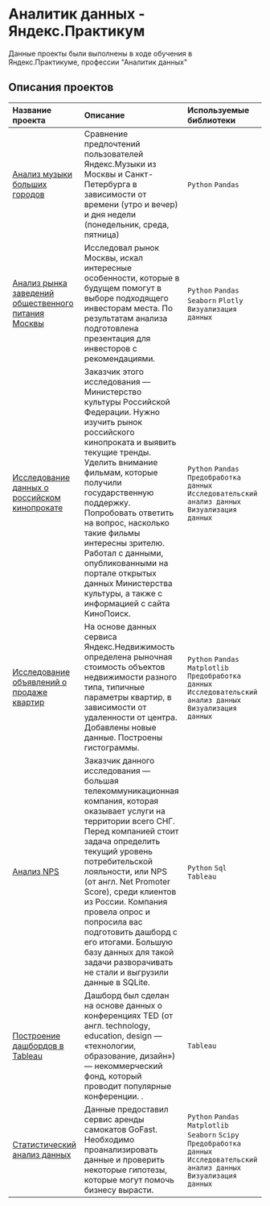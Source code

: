 # Аналитик данных - Яндекс.Практикум

Данные проекты были выполнены в ходе обучения в Яндекс.Практикуме, профессии "Аналитик данных"

## Описания проектов

| Название проекта | Описание | Используемые библиотеки | 
| :---------------------- | :---------------------- | :---------------------- |
| [Анализ музыки больших городов](https://github.com/DASemB/Portfolio/blob/main/Анализ%20музыки%20больших%20городов/Музыка%20больших%20городов.ipynb) |Сравнение предпочтений пользователей Яндекс.Музыки из Москвы и Санкт-Петербурга в зависимости от времени (утро и вечер) и дня недели (понедельник, среда, пятница)|`Python` `Pandas`|
| [Анализ рынка заведений общественного питания Москвы](https://github.com/DASemB/Portfolio/blob/main/Анализ%20рынка%20заведений%20общественного%20питания%20Москвы/Анализ%20рынка%20заведений%20общественного%20питания%20Москвы.ipynb) | Исследовал рынок Москвы, искал интересные особенности, которые в будущем помогут в выборе подходящего инвесторам места. По результатам анализа подготовлена презентация для инвесторов с рекомендациями. | `Python` `Pandas` `Seaborn` `Plotly` `Визуализация данных` | 
| [Исследование данных о российском кинопрокате](https://github.com/DASemB/Portfolio/blob/main/Исследование%20данных%20о%20российском%20кинопрокате/Исследование%20данных%20о%20российском%20кинопрокате.ipynb) | Заказчик этого исследования — Министерство культуры Российской Федерации. Нужно изучить рынок российского кинопроката и выявить текущие тренды. Уделить внимание фильмам, которые получили государственную поддержку. Попробовать ответить на вопрос, насколько такие фильмы интересны зрителю. Работал с данными, опубликованными на портале открытых данных Министерства культуры, а также с информацией с сайта КиноПоиск. | `Python` `Pandas` `Предобработка данных` `Исследовательский анализ данных` `Визуализация данных` |
| [Исследование объявлений о продаже квартир](https://github.com/DASemB/Portfolio/blob/main/Исследование%20объявлений%20о%20продаже%20квартир/Исследование%20объявлений%20о%20продаже%20квартир.ipynb) | На основе данных сервиса Яндекс.Недвижимость определена рыночная стоимость объектов недвижимости разного типа, типичные параметры квартир, в зависимости от удаленности от центра. Добавлены новые данные. Построены гистограммы.|`Python` `Pandas` `Matplotlib` `Предобработка данных` `Исследовательский анализ данных` `Визуализация данных`|
| [Анализ NPS](https://github.com/DASemB/Portfolio/blob/main/Исследование%20опроса%20клиентов%20телекоммуникационной%20компании/Анализ%20NPS.ipynb) | Заказчик данного исследования — большая телекоммуникационная компания, которая оказывает услуги на территории всего СНГ. Перед компанией стоит задача определить текущий уровень потребительской лояльности, или NPS (от англ. Net Promoter Score), среди клиентов из России. Компания провела опрос и попросила вас подготовить дашборд с его итогами. Большую базу данных для такой задачи разворачивать не стали и выгрузили данные в SQLite.|`Python` `Sql` `Tableau` |
| [Построение дашбордов в Tableau](https://github.com/DASemB/Portfolio/blob/main/Построение%20дашборда%20в%20Tableau/Построение%20дашборда%20в%20Tableau.ipynb) | Дашборд был сделан на основе данных о конференциях TED (от англ. technology, education, design — «технологии, образование, дизайн») — некоммерческий фонд, который проводит популярные конференции. .|`Tableau`|
| [Статистический анализ данных](https://github.com/DASemB/Portfolio/blob/main/Статистический%20анализ%20данных/Статистический%20анализ%20данных.ipynb) | Данные предоставил сервис аренды самокатов GoFast. Необходимо проанализировать данные и проверить некоторые гипотезы, которые могут помочь бизнесу вырасти.|`Python` `Pandas` `Matplotlib` `Seaborn` `Scipy` `Предобработка данных` `Исследовательский анализ данных` `Визуализация данных`|

